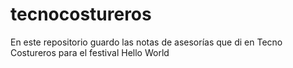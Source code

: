 # tecnocostureros
En este repositorio guardo las notas de asesorías que di en Tecno Costureros para el festival Hello World
